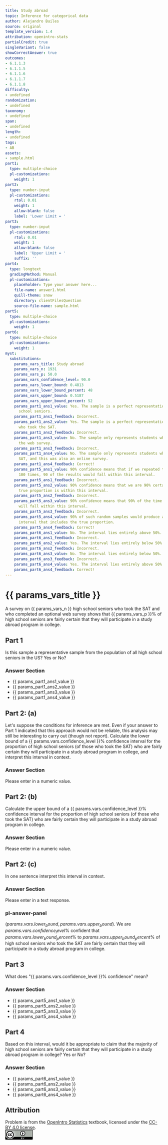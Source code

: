 ```yaml
---
title: Study abroad
topic: Inference for categorical data
author: Alejandro Builes
source: original
template_version: 1.4
attribution: openintro-stats
partialCredit: true
singleVariant: false
showCorrectAnswer: true
outcomes:
- 6.1.1.3
- 6.1.1.5
- 6.1.1.6
- 6.1.1.7
- 6.1.1.8
difficulty:
- undefined
randomization:
- undefined
taxonomy:
- undefined
span:
- undefined
length:
- undefined
tags:
- AB
assets:
- sample.html
part1:
  type: multiple-choice
  pl-customizations:
    weight: 1
part2:
  type: number-input
  pl-customizations:
    rtol: 0.01
    weight: 1
    allow-blank: false
    label: 'Lower Limit = '
part3:
  type: number-input
  pl-customizations:
    rtol: 0.01
    weight: 1
    allow-blank: false
    label: 'Upper Limit = '
    suffix: ''
part4:
  type: longtext
  gradingMethod: Manual
  pl-customizations:
    placeholder: Type your answer here...
    file-name: answer1.html
    quill-theme: snow
    directory: clientFilesQuestion
    source-file-name: sample.html
part5:
  type: multiple-choice
  pl-customizations:
    weight: 1
part6:
  type: multiple-choice
  pl-customizations:
    weight: 1
myst:
  substitutions:
    params_vars_title: Study abroad
    params_vars_n: 1931
    params_vars_p: 50.0
    params_vars_confidence_level: 90.0
    params_vars_lower_bound: 0.4813
    params_vars_lower_bound_percent: 48
    params_vars_upper_bound: 0.5187
    params_vars_upper_bound_percent: 52
    params_part1_ans1_value: Yes. The sample is a perfect representation of all high
      school seniors.
    params_part1_ans1_feedback: Incorrect.
    params_part1_ans2_value: Yes. The sample is a perfect representation of all students
      who took the SAT.
    params_part1_ans2_feedback: Incorrect.
    params_part1_ans3_value: No. The sample only represents students who completed
      the web survey.
    params_part1_ans3_feedback: Incorrect.
    params_part1_ans4_value: No. The sample only represents students who took the
      SAT, and this was also an online survey.
    params_part1_ans4_feedback: Correct!
    params_part5_ans1_value: 90% confidence means that if we repeated this survey
      100 times, 90 of the results would fall within this interval.
    params_part5_ans1_feedback: Incorrect.
    params_part5_ans2_value: 90% confidence means that we are 90% certain that the
      true proportion is within this interval.
    params_part5_ans2_feedback: Incorrect.
    params_part5_ans3_value: 90% confidence means that 90% of the time the true proportion
      will fall within this interval.
    params_part5_ans3_feedback: Incorrect.
    params_part5_ans4_value: 90% of such random samples would produce a 90% confidence
      interval that includes the true proportion.
    params_part5_ans4_feedback: Correct!
    params_part6_ans1_value: No. The interval lies entirely above 50%.
    params_part6_ans1_feedback: Incorrect.
    params_part6_ans2_value: Yes. The interval lies entirely below 50%.
    params_part6_ans2_feedback: Incorrect.
    params_part6_ans3_value: No. The interval lies entirely below 50%.
    params_part6_ans3_feedback: Incorrect.
    params_part6_ans4_value: Yes. The interval lies entirely above 50%.
    params_part6_ans4_feedback: Correct!
---
```

# {{ params_vars_title }}
A survey on {{  params_vars_n }} high school seniors who took the SAT and who completed an optional web survey shows that {{ params_vars_p }}% of high school seniors are fairly certain that they will participate in a study abroad program in college.

## Part 1

Is this sample a representative sample from the population of all high school seniors in the US? Yes or No?

### Answer Section

- {{ params_part1_ans1_value }}
- {{ params_part1_ans2_value }}
- {{ params_part1_ans3_value }}
- {{ params_part1_ans4_value }}

## Part 2: (a)

Let's suppose the conditions for inference are met. Even if your answer to Part 1 indicated that this approach would not be reliable, this analysis may still be interesting to carry out (though not report). Calculate the lower bound of a {{ params.vars.confidence_level }}% confidence interval for the proportion of high school seniors (of those who took the SAT) who are fairly certain they will participate in a study abroad program in college, and interpret this interval in context.

### Answer Section

Please enter in a numeric value.

## Part 2: (b)

Calculate the upper bound of a {{ params.vars.confidence_level }}% confidence interval for the proportion of high school seniors (of those who took the SAT) who are fairly certain they will participate in a study abroad program in college.

### Answer Section

Please enter in a numeric value.

## Part 2: (c)

In one sentence interpret this interval in context.

### Answer Section

Please enter in a text response.

### pl-answer-panel

$({{ params.vars.lower_bound }}, {{ params.vars.upper_bound }})$. We are ${{ params.vars.confidence_level }}$% confident that ${{ params.vars.lower_bound_percent }}$% to ${{ params.vars.upper_bound_percent }}$% of high school seniors who took the SAT are fairly certain that they will participate in a study abroad program in college.

## Part 3

What does "{{ params.vars.confidence_level }}% confidence" mean?

### Answer Section

- {{ params_part5_ans1_value }}
- {{ params_part5_ans2_value }}
- {{ params_part5_ans3_value }}
- {{ params_part5_ans4_value }}

## Part 4

Based on this interval, would it be appropriate to claim that the majority of high school seniors are fairly certain that they will participate in a study abroad program in college? Yes or No?

### Answer Section

- {{ params_part6_ans1_value }}
- {{ params_part6_ans2_value }}
- {{ params_part6_ans3_value }}
- {{ params_part6_ans4_value }}

## Attribution

Problem is from the [OpenIntro Statistics](https://openintro.org/book/os/) textbook, licensed under the [CC-BY 4.0 license](https://creativecommons.org/licenses/by/4.0/).<br>![Image representing the Creative Commons 4.0 BY license.](https://raw.githubusercontent.com/firasm/bits/master/by.png)